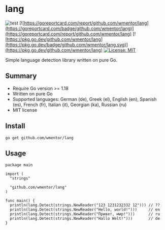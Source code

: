 # lang

![test](https://github.com/wmentor/lang/workflows/test/badge.svg)
[![https://goreportcard.com/report/github.com/wmentor/lang](https://goreportcard.com/badge/github.com/wmentor/lang)](https://goreportcard.com/report/github.com/wmentor/lang)
[![https://pkg.go.dev/github.com/wmentor/lang](https://pkg.go.dev/badge/github.com/wmentor/lang.svg)](https://pkg.go.dev/github.com/wmentor/lang)
[![License: MIT](https://img.shields.io/badge/License-MIT-yellow.svg)](https://opensource.org/licenses/MIT)

Simple language detection library written on pure Go.

## Summary

* Require Go version >= 1.18
* Written on pure Go
* Supported languages: German (de), Greek (el), English (en), Spanish (es), French (fr), Italian (it), Georgian (ka), Russian (ru)
* MIT license

## Install

```plaintext
go get github.com/wmentor/lang
```

## Usage

```golang
package main

import (
  "strings"

  "github.com/wmentor/lang"
)

func main() {
  println(lang.Detect(strings.NewReader("123 1231232332 12"))) // ??
  println(lang.Detect(strings.NewReader("Hello, world!")))     // en
  println(lang.Detect(strings.NewReader("Привет, мир!")))      // ru
  println(lang.Detect(strings.NewReader("Hallo Welt!")))       // de
}
```
